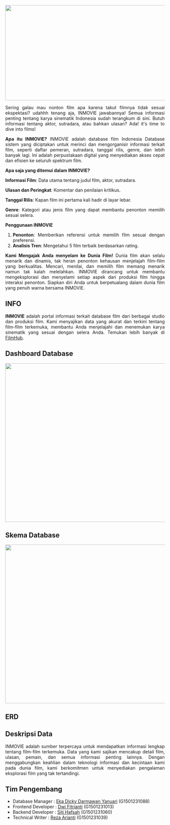 <p align="center">
  <img width="1000" height="300" src="image/doc/Logo(1000 x 300 piksel).png">
</p>

<div align="justify">
Sering galau mau nonton film apa karena takut filmnya tidak sesuai ekspektasi? udahhh tenang aja, INMOVIE jawabannya! 
Semua informasi penting tentang karya sinematik Indonesia sudah terangkum di sini. Butuh informasi tentang aktor, sutradara, atau bahkan ulasan? Ada! it's time to dive into films!


**Apa itu INMOVIE?**
INMOVIE adalah database film Indonesia Database sistem yang diciptakan untuk merinci dan mengorganisir informasi terkait film, seperti daftar pemeran, sutradara, tanggal rilis, genre, dan lebih banyak lagi. Ini adalah perpustakaan digital yang menyediakan akses cepat dan efisien ke seluruh spektrum film.

**Apa saja yang ditemui dalam  INMOVIE?**

**Informasi Film**: Data utama tentang judul film, aktor, sutradara.

**Ulasan dan Peringkat**: Komentar dan penilaian kritikus.

**Tanggal Rilis**: Kapan film ini pertama kali hadir di layar lebar.

**Genre**: Kategori atau jenis film yang dapat membantu penonton memilih sesuai selera.

**Penggunaan INMOVIE**

1. **Penonton**: Memberikan referensi untuk memilih film sesuai dengan preferensi.
2. **Analisis Tren**: Mengetahui 5 film terbaik berdasarkan rating.


**Kami Mengajak Anda menyelam ke Dunia Film!**
Dunia film akan selalu menarik dan dinamis, tak heran penonton kehausan menjelajah film-film yang berkualitas. Mencari, menilai, dan memilih film memang menarik namun tak kalah melelahkan. INMOVIE dirancang untuk membantu mengeksplorasi dan menyelami setiap aspek dari produksi film hingga interaksi penonton. Siapkan diri Anda untuk berpetualang dalam dunia film yang penuh warna bersama INMOVIE.

## INFO
**INMOVIE** adalah portal informasi terkait database film dari berbagai studio dan produksi film. Kami menyajikan data yang akurat dan terkini tentang film-film terkemuka, membantu Anda menjelajahi dan menemukan karya sinematik yang sesuai dengan selera Anda. Temukan lebih banyak di [FilmHub](https://www.filmhub.com).

## Dashboard Database
<p align="center">
  <img width="850" height="500" src="image/FilmHub_Dashboard.png">
</p>

## Skema Database
<p align="center">
  <img width="850" height="500" src="image/FilmHub_Schema.png">
</p>

## ERD



## Deskripsi Data
INMOVIE adalah sumber terpercaya untuk mendapatkan informasi lengkap tentang film-film terkemuka. Data yang kami sajikan mencakup detail film, ulasan, pemain, dan semua informasi penting lainnya. Dengan menggabungkan keahlian dalam teknologi informasi dan kecintaan kami pada dunia film, kami berkomitmen untuk menyediakan pengalaman eksplorasi film yang tak tertandingi.

## Tim Pengembang
+ Database Manager : [Eka Dicky Darmawan Yanuari](https://github.com/EkaDickyDarmawanYanuari) (G1501231088)
+ Frontend Developer : [Dwi Fitrianti](https://github.com/dwifitrianti) (G1501231013)
+ Backend Developer : [Siti Hafsah](https://github.com/sitihafsah12) (G1501231060)
+ Technical Writer : [Reza Arianti](https://github.com/RezaArianti) (G1501231039)
